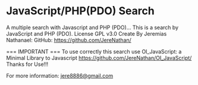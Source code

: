 # JavaScript/PHP(PDO) Search
A multiple search with Javascript and PHP (PDO)...
This is a search by JavaScript and PHP (PDO).
License GPL v3.0
Create By Jeremias Nathanael:
GitHub: https://github.com/JereNathan/

=== IMPORTANT ===
To use correctly this search use OI_JavaScript: a Minimal Library to Javascript https://github.com/JereNathan/OI_JavaScript/
Thanks for Use!!!

For more information: jere8886@gmail.com
